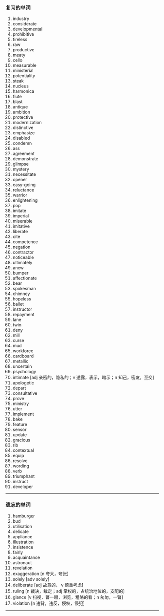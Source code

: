 ### 复习的单词

1.   industry
2.   considerate
3.   developmental
4.   prohibitive
5.   tireless
6.   raw
7.   productive
8.   meaty
9.   cello
10.   measurable
11.   ministerial
12.   potentiality
13.   steak
14.   nucleus
15.   harmonica
16.   flute
17.   blast
18.   antique
19.   ambition
20.   protective
21.   modernization
22.   distinctive
23.   emphasize
24.   disabled
25.   condemn
26.   ass
27.   agreement
28.   demonstrate
29.   glimpse
30.   mystery
31.   necessitate
32.   opener
33.   easy-going
34.   reluctance
35.   warrior
36.   enlightening
37.   pop
38.   imitate
39.   imperial
40.   miserable
41.   imitative
42.   liberate
43.   cite
44.   competence
45.   negation
46.   contractor
47.   noticeable
48.   ultimately
49.   anew
50.   bumper
51.   affectionate
52.   bear
53.   spokesman
54.   chimney
55.   hopeless
56.   ballet
57.   instructor
58.   repayment
59.   lane
60.   twin
61.   deny
62.   mill
63.   curse
64.   mud
65.   workforce
66.   cardboard
67.   metallic
68.   uncertain
69.   psychology
70.   intimate [adj 亲密的，隐私的；v 透露，表示，暗示；n 知己，密友，至交]
71.   apologetic
72.   depart
73.   consultative
74.   prove
75.   ministry
76.   utter
77.   implement
78.   bake
79.   feature
80.   sensor
81.   update
82.   gracious
83.   rib
84.   contextual
85.   equip
86.   resolve
87.   wording
88.   verb
89.   triumphant
90.   instruct
91.   developer

------



### 遗忘的单词

1.   hamburger
2.   bud
3.   utilisation
4.   delicate
5.   appliance
6.   illustration
7.   insistence
8.   fairly
9.   acquaintance
10.   astronaut
11.   revelation
12.   exaggeration [n 夸大，夸张]
13.   solely [adv solely]
14.   deliberate [adj 故意的， v 慎重考虑]
15.   ruling [n 裁决，裁定；adj 掌权的，占统治地位的，支配的]
16.   glance [v 扫视，瞥一眼，浏览，粗略的看；n 匆匆，一瞥]
17.   violation [n 违背，违反，侵权，侵犯]

------



### 